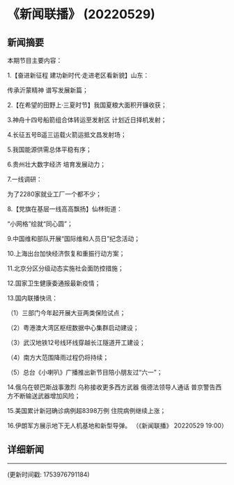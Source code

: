 # 《新闻联播》 (20220529)

## 新闻摘要

本期节目主要内容：


1.【奋进新征程 建功新时代·走进老区看新貌】山东：

传承沂蒙精神 谱写发展新篇；


2.【在希望的田野上·三夏时节】我国夏粮大面积开镰收获；


3.神舟十四号船箭组合体转运至发射区 计划近日择机发射；


4.长征五号B遥三运载火箭运抵文昌发射场；


5.我国能源供需总体平稳有序；


6.贵州壮大数字经济 培育发展动力；


7.一线调研：

为了2280家就业工厂一个都不少；


8.【党旗在基层一线高高飘扬】仙林街道：

“小网格”绘就“同心圆”；


9.中国维和部队开展“国际维和人员日”纪念活动；


10.上海出台加快经济恢复和重振行动方案；


11.北京分区分级动态实施社会面防控措施；


12.国家卫生健康委通报最新疫情；


13.国内联播快讯：


（1）三部门今年起开展大豆两类保险试点；


（2）粤港澳大湾区枢纽数据中心集群启动建设；


（3）武汉地铁12号线环线穿越长江隧道开工建设；


（4）南方大范围降雨过程仍将持续；


（5）总台《小喇叭》广播推出新节目陪小朋友过“六一”；


14.俄乌在顿巴斯战事激烈 乌称接收更多西方武器 俄德法领导人通话 普京警告西方不断输送武器增加风险；


15.美国累计新冠确诊病例超8398万例 住院病例继续上涨；


16.伊朗军方展示地下无人机基地和新型导弹。
（《新闻联播》 20220529 19:00）

## 详细新闻

---

(更新时间戳: 1753976791184)

